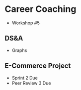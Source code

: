 # Career Coaching

- Workshop #5

## DS&A

- Graphs

## E-Commerce Project

- Sprint 2 Due
- Peer Review 3 Due

